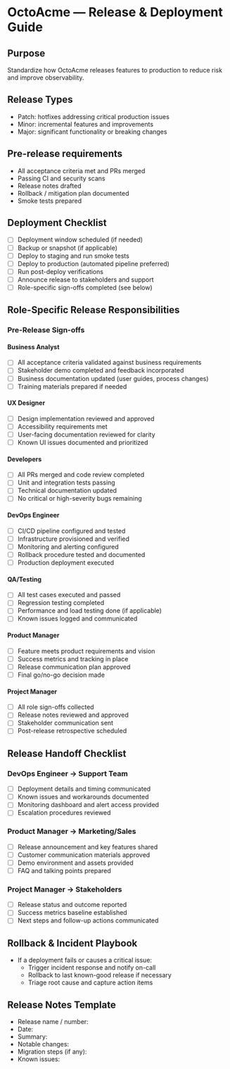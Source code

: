 # OctoAcme — Release & Deployment Guide

## Purpose
Standardize how OctoAcme releases features to production to reduce risk and improve observability.

## Release Types
- Patch: hotfixes addressing critical production issues
- Minor: incremental features and improvements
- Major: significant functionality or breaking changes

## Pre-release requirements
- All acceptance criteria met and PRs merged
- Passing CI and security scans
- Release notes drafted
- Rollback / mitigation plan documented
- Smoke tests prepared

## Deployment Checklist
- [ ] Deployment window scheduled (if needed)
- [ ] Backup or snapshot (if applicable)
- [ ] Deploy to staging and run smoke tests
- [ ] Deploy to production (automated pipeline preferred)
- [ ] Run post-deploy verifications
- [ ] Announce release to stakeholders and support
- [ ] Role-specific sign-offs completed (see below)

## Role-Specific Release Responsibilities

### Pre-Release Sign-offs

#### Business Analyst
- [ ] All acceptance criteria validated against business requirements
- [ ] Stakeholder demo completed and feedback incorporated
- [ ] Business documentation updated (user guides, process changes)
- [ ] Training materials prepared if needed

#### UX Designer
- [ ] Design implementation reviewed and approved
- [ ] Accessibility requirements met
- [ ] User-facing documentation reviewed for clarity
- [ ] Known UI issues documented and prioritized

#### Developers
- [ ] All PRs merged and code review completed
- [ ] Unit and integration tests passing
- [ ] Technical documentation updated
- [ ] No critical or high-severity bugs remaining

#### DevOps Engineer
- [ ] CI/CD pipeline configured and tested
- [ ] Infrastructure provisioned and verified
- [ ] Monitoring and alerting configured
- [ ] Rollback procedure tested and documented
- [ ] Production deployment executed

#### QA/Testing
- [ ] All test cases executed and passed
- [ ] Regression testing completed
- [ ] Performance and load testing done (if applicable)
- [ ] Known issues logged and communicated

#### Product Manager
- [ ] Feature meets product requirements and vision
- [ ] Success metrics and tracking in place
- [ ] Release communication plan approved
- [ ] Final go/no-go decision made

#### Project Manager
- [ ] All role sign-offs collected
- [ ] Release notes reviewed and approved
- [ ] Stakeholder communication sent
- [ ] Post-release retrospective scheduled

## Release Handoff Checklist

### DevOps Engineer → Support Team
- [ ] Deployment details and timing communicated
- [ ] Known issues and workarounds documented
- [ ] Monitoring dashboard and alert access provided
- [ ] Escalation procedures reviewed

### Product Manager → Marketing/Sales
- [ ] Release announcement and key features shared
- [ ] Customer communication materials approved
- [ ] Demo environment and assets provided
- [ ] FAQ and talking points prepared

### Project Manager → Stakeholders
- [ ] Release status and outcome reported
- [ ] Success metrics baseline established
- [ ] Next steps and follow-up actions communicated

## Rollback & Incident Playbook
- If a deployment fails or causes a critical issue:
  - Trigger incident response and notify on-call
  - Rollback to last known-good release if necessary
  - Triage root cause and capture action items

## Release Notes Template
- Release name / number:
- Date:
- Summary:
- Notable changes:
- Migration steps (if any):
- Known issues:
